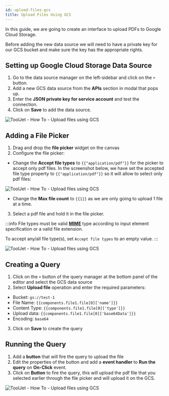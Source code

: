 ```yaml
---
id: upload-files-gcs
title: Upload Files Using GCS
---
```

<div style={{paddingBottom:'24px'}}>

In this guide, we are going to create an interface to upload PDFs to Google Cloud Storage.

Before adding the new data source we will need to have a private key for our GCS bucket and make sure the key has the appropriate rights.

</div>

<div style={{paddingTop:'24px', paddingBottom:'24px'}}>

## Setting up Google Cloud Storage Data Source

1. Go to the data source manager on the left-sidebar and click on the `+` button.
2. Add a new GCS data source from the  **APIs** section in modal that pops up.
3. Enter the **JSON private key for service account** and test the connection.
4. Click on **Save** to add the data source.

<div style={{textAlign: 'center'}}>

![ToolJet - How To - Upload files using GCS](/img/how-to/upload-files-gcs/adding-account.png)

</div>

</div>

<div style={{paddingTop:'24px', paddingBottom:'24px'}}>

## Adding a File Picker

1. Drag and drop the **file picker** widget on the canvas
2. Configure the file picker:
  - Change the **Accept file types** to `{{"application/pdf"}}` for the picker to accept only pdf files. In the screenshot below, we have set the accepted file type property to `{{"application/pdf"}}` so it will allow to select only pdf files:

<div style={{textAlign: 'center'}}>

![ToolJet - How To - Upload files using GCS](/img/how-to/upload-files-gcs/result-filepicker.png)

</div>

  - Change the **Max file count** to `{{1}}` as we are only going to upload 1 file at a time.

3. Select a pdf file and hold it in the file picker.

:::info
 File types must be valid **[MIME](https://developer.mozilla.org/en-US/docs/Web/HTTP/Basics_of_HTTP/MIME_types/Common_types)** type according to input element specification or a valid file extension.

 To accept any/all file type(s), set `Accept file types` to an empty value.
:::

<div style={{textAlign: 'left'}}>

![ToolJet - How To - Upload files using GCS](/img/how-to/upload-files-gcs/config-filepicker.png)

</div>

</div>

<div style={{paddingTop:'24px', paddingBottom:'24px'}}>

## Creating a Query

1. Click on the `+` button of the query manager at the bottom panel of the editor and select the GCS data source
2. Select **Upload file** operation and enter the required parameters:
- Bucket: `gs://test-1`
- File Name: `{{components.file1.file[0]['name']}}`
- Content Type: `{{components.file1.file[0]['type']}}`
- Upload data: `{{components.file1.file[0]['base64Data']}}`
- Encoding: `base64`
3. Click on **Save** to create the query

</div>

<div style={{paddingTop:'24px', paddingBottom:'24px'}}>

## Running the Query
1. Add a **button** that will fire the query to upload the file
2. Edit the properties of the button and add a **event handler** to **Run the query** on **On-Click** event.
3. Click on **Button** to fire the query, this will upload the pdf file that you selected earlier through the file picker and will upload it on the GCS.

<div style={{textAlign: 'center'}}>

![ToolJet - How To - Upload files using GCS](/img/how-to/upload-files-gcs/final-result.png)

</div>

</div>